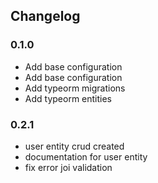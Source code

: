 ## Changelog

### 0.1.0

- Add base configuration
- Add base configuration
- Add typeorm migrations
- Add typeorm entities

### 0.2.1

- user entity crud created
- documentation for user entity
- fix error joi validation
